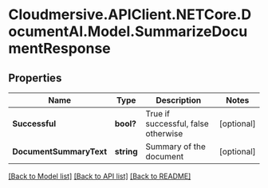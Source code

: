 # Cloudmersive.APIClient.NETCore.DocumentAI.Model.SummarizeDocumentResponse
## Properties

Name | Type | Description | Notes
------------ | ------------- | ------------- | -------------
**Successful** | **bool?** | True if successful, false otherwise | [optional] 
**DocumentSummaryText** | **string** | Summary of the document | [optional] 

[[Back to Model list]](../README.md#documentation-for-models) [[Back to API list]](../README.md#documentation-for-api-endpoints) [[Back to README]](../README.md)

